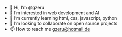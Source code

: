 - 👋 Hi, I’m @gzeru
- 👀 I’m interested in web development and AI
- 🌱 I’m currently learning html, css, javascript, python
- 💞️ I’m looking to collaborate on open source projects
- 📫 How to reach me gzeru@hotmail.de

<!---
gzeru/gzeru is a ✨ special ✨ repository because its `README.md` (this file) appears on your GitHub profile.
You can click the Preview link to take a look at your changes.
--->
